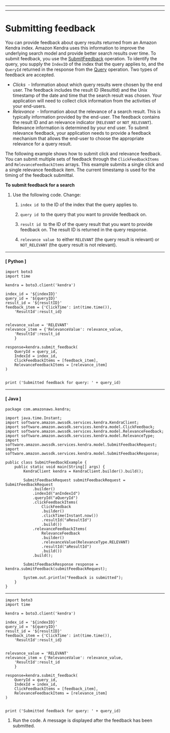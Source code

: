 --------

--------

# Submitting feedback<a name="submitting-feedback"></a>

You can provide feedback about query results returned from an Amazon Kendra index\. Amazon Kendra uses this information to improve the underlying search model and provide better search results over time\. To submit feedback, you use the [SubmitFeedback](API_SubmitFeedback.md) operation\. To identify the query, you supply the `IndexID` of the index that the query applies to, and the `QueryId` returned in the response from the [Query](API_Query.md) operation\. Two types of feedback are accepted\.
+ *Clicks*  \- Information about which query results were chosen by the end user\. The feedback includes the result ID \(ResultId\) and the Unix timestamp of the date and time that the search result was chosen\. Your application will need to collect click information from the activities of your end\-users\.
+ *Relevance*  \- Information about the relevance of a search result\. This is typically information provided by the end\-user\. The feedback contains the result ID and an relevance indicator \(`RELEVANT` or `NOT_RELEVANT`\)\. Relevance information is determined by your end user\. To submit relevance feedback, your application needs to provide a feedback mechanism that allows the end\-user to choose the appropriate relevance for a query result\.

The following example shows how to submit click and relevance feedback\. You can submit multiple sets of feedback through the `ClickFeedbackItems` and `RelevanceFeedbackItems` arrays\. This example submits a single click and a single relevance feedback item\. The current timestamp is used for the timing of the feedback submittal\.

**To submit feedback for a search**

1. Use the following code\. Change:

   1. `index id`  to the ID of the index that the query applies to\.

   1. `query id`  to the query that you want to provide feedback on\.

   1. `result id`  to the ID of the query result that you want to provide feedback on\. The result ID is returned in the query response\.

   1. `relevance value`  to either `RELEVANT` \(the query result is relevant\) or `NOT_RELEVANT` \(the query result is not relevant\)\.

------
#### [ Python ]

   ```
   import boto3
   import time
   
   kendra = boto3.client('kendra')
   
   index_id = '${indexID}'
   query_id = '${queryID}'
   result_id = '${resultID}'
   feedback_item = {'ClickTime': int(time.time()),
       'ResultId':result_id}
   
   
   relevance_value = 'RELEVANT'
   relevance_item = {'RelevanceValue': relevance_value,
       'ResultId':result_id
       }
   
   response=kendra.submit_feedback(
       QueryId = query_id,
       IndexId = index_id,
       ClickFeedbackItems = [feedback_item],
       RelevanceFeedbackItems = [relevance_item]
   )
   
   
   print ('Submitted feedback for query: ' + query_id)
   ```

------
#### [ Java ]

   ```
   package com.amazonaws.kendra;
   
   import java.time.Instant;
   import software.amazon.awssdk.services.kendra.KendraClient;
   import software.amazon.awssdk.services.kendra.model.ClickFeedback;
   import software.amazon.awssdk.services.kendra.model.RelevanceFeedback;
   import software.amazon.awssdk.services.kendra.model.RelevanceType;
   import software.amazon.awssdk.services.kendra.model.SubmitFeedbackRequest;
   import software.amazon.awssdk.services.kendra.model.SubmitFeedbackResponse;
   
   public class SubmitFeedbackExample {
       public static void main(String[] args) {
           KendraClient kendra = KendraClient.builder().build();
   
           SubmitFeedbackRequest submitFeedbackRequest = SubmitFeedbackRequest
               .builder()
               .indexId("anIndexId")
               .queryId("aQueryId")
               .clickFeedbackItems(
                   ClickFeedback
                   .builder()
                   .clickTime(Instant.now())
                   .resultId("aResultId")
                   .build())
               .relevanceFeedbackItems(
                   RelevanceFeedback
                   .builder()
                   .relevanceValue(RelevanceType.RELEVANT)
                   .resultId("aResultId")
                   .build())
               .build();
   
           SubmitFeedbackResponse response = kendra.submitFeedback(submitFeedbackRequest);
   
           System.out.println("Feedback is submitted");
       }
   }
   ```

------

   ```
   import boto3
   import time
   
   kendra = boto3.client('kendra')
   
   index_id = '${indexID}'
   query_id = '${queryID}'
   result_id = '${resultID}'
   feedback_item = {'ClickTime': int(time.time()),
       'ResultId':result_id}
   
   
   relevance_value = 'RELEVANT'
   relevance_item = {'RelevanceValue': relevance_value,
       'ResultId':result_id
       }
   
   response=kendra.submit_feedback(
       QueryId = query_id,
       IndexId = index_id,
       ClickFeedbackItems = [feedback_item],
       RelevanceFeedbackItems = [relevance_item]
   )
   
   
   print ('Submitted feedback for query: ' + query_id)
   ```

1. Run the code\. A message is displayed after the feedback has been submitted\.